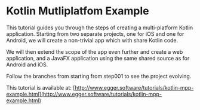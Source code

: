 # Kotlin Mutliplatfom Example

This tutorial guides you through the steps of creating a multi-platform Kotlin application. 
Starting from two separate projects, one for iOS and one for Android, we will create a non-trivial 
app which with share Kotlin code. 

We will then extend the scope of the app even further and create a web application, and a JavaFX 
application using the same shared source as for Android and iOS.

Follow the branches from starting from step001 to see the project evolving.

This tutorial is available at: [http://www.egger.software/tutorials/kotlin-mpp-example.html](http://www.egger.software/tutorials/kotlin-mpp-example.html)
